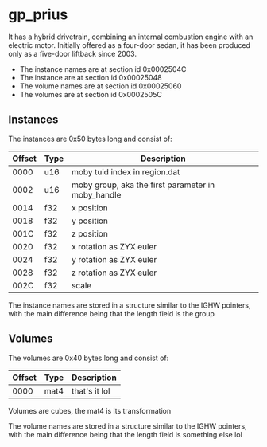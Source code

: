 # gp_prius

It has a hybrid drivetrain, combining an internal combustion engine with an electric motor. Initially offered as a four-door sedan, it has been produced only as a five-door liftback since 2003.

* The instance names are at section id 0x0002504C
* The instance are at section id 0x00025048
* The volume names are at section id 0x00025060
* The volumes are at section id 0x0002505C

## Instances

The instances are 0x50 bytes long and consist of:

| Offset | Type | Description
|--------|------|-------------------------------------
|  0000  |  u16 | moby tuid index in region.dat
|  0002  |  u16 | moby group, aka the first parameter in moby_handle
|  0014  |  f32 | x position
|  0018  |  f32 | y position
|  001C  |  f32 | z position
|  0020  |  f32 | x rotation as ZYX euler
|  0024  |  f32 | y rotation as ZYX euler
|  0028  |  f32 | z rotation as ZYX euler
|  002C  |  f32 | scale

The instance names are stored in a structure similar to the IGHW pointers, with the main difference being that the length field is the group

## Volumes

The volumes are 0x40 bytes long and consist of:

| Offset | Type | Description
|--------|------|-------------------------------------
|  0000  | mat4 | that's it lol

Volumes are cubes, the mat4 is its transformation

The volume names are stored in a structure similar to the IGHW pointers, with the main difference being that the length field is something else lol